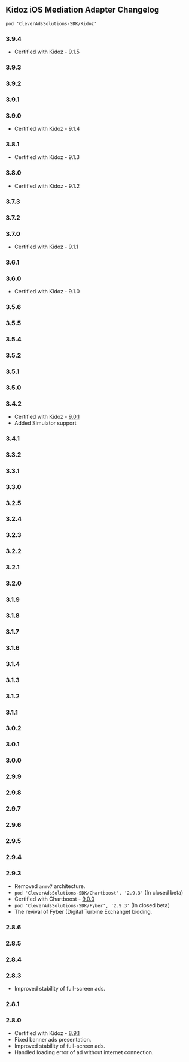 ## Kidoz iOS Mediation Adapter Changelog
`pod 'CleverAdsSolutions-SDK/Kidoz'`

### 3.9.4
- Certified with Kidoz - 9.1.5

### 3.9.3

### 3.9.2

### 3.9.1

### 3.9.0
- Certified with Kidoz - 9.1.4

### 3.8.1
- Certified with Kidoz - 9.1.3

### 3.8.0
- Certified with Kidoz - 9.1.2

### 3.7.3

### 3.7.2

### 3.7.0
- Certified with Kidoz - 9.1.1

### 3.6.1

### 3.6.0
- Certified with Kidoz - 9.1.0

### 3.5.6

### 3.5.5

### 3.5.4

### 3.5.2

### 3.5.1

### 3.5.0

### 3.4.2
- Certified with Kidoz - [9.0.1](https://github.com/Kidoz-SDK/kidoz-mobile-sdk/tree/main/Kidoz%20Direct/iOS)
- Added Simulator support

### 3.4.1

### 3.3.2

### 3.3.1

### 3.3.0

### 3.2.5

### 3.2.4

### 3.2.3

### 3.2.2

### 3.2.1

### 3.2.0

### 3.1.9

### 3.1.8

### 3.1.7

### 3.1.6

### 3.1.4

### 3.1.3

### 3.1.2

### 3.1.1

### 3.0.2

### 3.0.1

### 3.0.0

### 2.9.9

### 2.9.8

### 2.9.7

### 2.9.6

### 2.9.5

### 2.9.4

### 2.9.3
- Removed `armv7` architecture.
- `pod 'CleverAdsSolutions-SDK/Chartboost', '2.9.3'` (In closed beta)
- Certified with Chartboost - [9.0.0](https://answers.chartboost.com/en-us/child_article/ios-ios-swift)
- `pod 'CleverAdsSolutions-SDK/Fyber', '2.9.3'` (In closed beta)
- The revival of Fyber (Digital Turbine Exchange) bidding.

### 2.8.6

### 2.8.5

### 2.8.4

### 2.8.3
- Improved stability of full-screen ads.

### 2.8.1

### 2.8.0
- Certified with Kidoz - [8.9.1](https://github.com/Kidoz-SDK/KIDOZ_iOS_SDK_New_Example/blob/master/CHANGELOG.md)
- Fixed banner ads presentation.
- Improved stability of full-screen ads.
- Handled loading error of ad without internet connection.